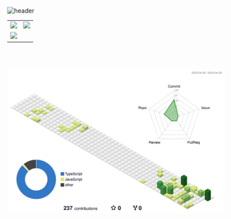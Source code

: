 ![header](https://capsule-render.vercel.app/api?type=slice&color=auto&height=200&section=header&text=Rero0124&fontSize=55&rotate=10&desc=Kim,%20Seunghun&descAlignY=40&fontAlignY=25)

<!--
**Rero0124/Rero0124** is a ✨ _special_ ✨ repository because its `README.md` (this file) appears on your GitHub profile.

Here are some ideas to get you started:

- 🔭 I’m currently working on ...
- 🌱 I’m currently learning ...
- 👯 I’m looking to collaborate on ...
- 🤔 I’m looking for help with ...
- 💬 Ask me about ...
- 📫 How to reach me: ...
- 😄 Pronouns: ...
- ⚡ Fun fact: ...
-->

<table>
  <tr valign="top">
    <td>
      <img src="https://github-readme-stats.vercel.app/api/top-langs/?username=thundevistan&layout=compact&theme=tokyonight">
    </td>
    <td>
      <img src="https://github-readme-stats.vercel.app/api?username=thundevistan&show_icons=true&theme=tokyonight">
    </td>
  </tr>
  <tr>
    <td rolspan="2">
      <div align="center">
        <a href="https://solved.ac/seunghun/">
          <img src="http://mazassumnida.wtf/api/v2/generate_badge?boj=seunghun" height="100%"> 
        </a>
      </div>
    </td>
  </tr>
</table>

<br><br>




![](./profile-3d-contrib/profile-green-animate.svg)
